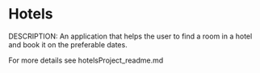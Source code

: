 # Hotels

DESCRIPTION:
An application that helps the user to find a room in a hotel and book it on the preferable dates.

For more details see hotelsProject_readme.md
